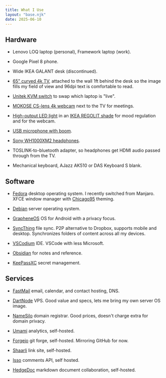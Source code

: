 ```yaml
---
title: What I Use
layout: "base.njk"
date: 2025-06-10
---
```


## Hardware
- Lenovo LOQ laptop (personal), Framework laptop (work).

- Google Pixel 8 phone.

- Wide IKEA GALANT desk (discontinued).

- [65" curved 4k TV](https://www.zkelectronics.com/tv/samsung-qn65q7camfxza/), attached to the wall 1ft behind the desk so the image fills my field of view and 96dpi text is comfortable to read.

- [Unitek KVM switch](https://amzn.to/3FEyxSs) to swap which laptop is "live".

- [MOKOSE CS-lens 4k webcam](https://amzn.to/3FMLbyG) next to the TV for meetings.

- [High-output LED light](https://amzn.to/4kUm2ku) in an [IKEA REGOLIT shade](https://www.ikea.com/us/en/p/regolit-pendant-lamp-shade-white-handmade-70103410/) for mood regulation and for the webcam.

- [USB microphone with boom](https://amzn.to/4lgbwob).

- [Sony WH1000XM2 headphones](https://www.sony.com/electronics/support/wireless-headphones-bluetooth-headphones/wh-1000xm2/specifications).

- TOSLINK-to-bluetooth adapter, so headphones get HDMI audio passed through from the TV.

- Mechanical keyboard, AJazz AK510 or DAS Keyboard S blank.

## Software

- [Fedora](https://fedoraproject.org/) desktop operating system. I recently switched from Manjaro. XFCE window manager with [Chicago95](https://github.com/grassmunk/Chicago95) theming.

- [Debian](https://www.debian.org/) server operating system.

- [GrapheneOS](https://grapheneos.org/) OS for Android with a privacy focus.

- [SyncThing](https://syncthing.net/) file sync. P2P alternative to Dropbox, supports mobile and desktop. Synchronizes folders of content across all my devices.

- [VSCodium](https://vscodium.com/) IDE. VSCode with less Microsoft.

- [Obsidian](https://obsidian.md/) for notes and reference.

- [KeePassXC](https://keepassxc.org/) secret management.

## Services

- [FastMail](https://www.fastmail.com/) email, calendar, and contact hosting, DNS.

- [DartNode](https://dartnode.com?aff=WigglySalmon747) VPS. Good value and specs, lets me bring my own server OS image.

- [NameSilo](https://www.namesilo.com/?rid=df01e27pr) domain registrar. Good prices, doesn't charge extra for domain privacy.

- [Umami](https://umami.is/) analytics, self-hosted.

- [Forgejo](https://forgejo.org/) git forge, self-hosted. Mirroring GitHub for now.

- [Shaarli](https://github.com/shaarli/Shaarli) link site, self-hosted.

- [Isso](https://isso-comments.de/) comments API, self hosted.

- [HedgeDoc](https://hedgedoc.org/) markdown document collaboration, self-hosted.
